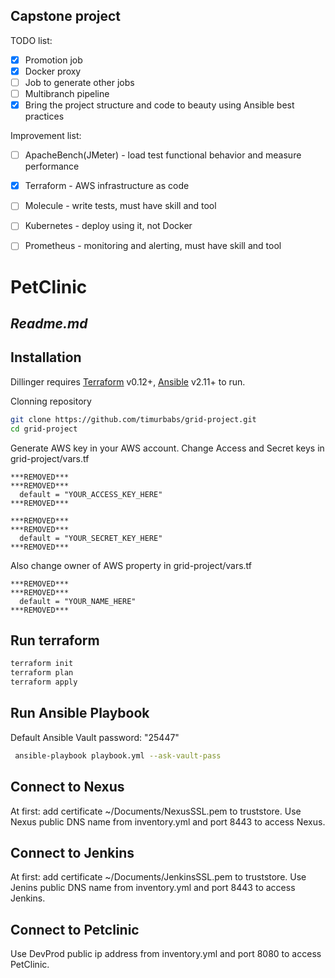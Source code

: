 ## Capstone project
TODO list:
- [x] Promotion job
- [x] Docker proxy
- [ ] Job to generate other jobs
- [ ] Multibranch pipeline
- [x] Bring the project structure and code to beauty using Ansible best practices

Improvement list:
- [ ] ApacheBench(JMeter) - load test functional behavior and measure performance
- [x] Terraform - AWS infrastructure as code
- [ ] Molecule - write tests, must have skill and tool
- [ ] Kubernetes - deploy using it, not Docker
- [ ] Prometheus -  monitoring and alerting, must have skill and tool


# PetClinic
## _Readme.md_

## Installation

Dillinger requires [Terraform](https://www.terraform.io/) v0.12+, [Ansible](https://docs.ansible.com/ansible/latest/installation_guide/intro_installation.html) v2.11+ to run.

Clonning repository
```sh
git clone https://github.com/timurbabs/grid-project.git
cd grid-project
```

Generate AWS key in your AWS account.
Change Access and Secret keys in grid-project/vars.tf
```
***REMOVED***
***REMOVED***
  default = "YOUR_ACCESS_KEY_HERE"
***REMOVED***

***REMOVED***
***REMOVED***
  default = "YOUR_SECRET_KEY_HERE"
***REMOVED***
```

Also change owner of AWS property in grid-project/vars.tf
```
***REMOVED***
***REMOVED***
  default = "YOUR_NAME_HERE"
***REMOVED***
```
## Run terraform

```sh
terraform init
terraform plan
terraform apply
```

## Run Ansible Playbook
Default Ansible Vault password: "25447"

```sh
 ansible-playbook playbook.yml --ask-vault-pass
```

## Connect to Nexus

At first: add certificate ~/Documents/NexusSSL.pem to truststore.
Use Nexus public DNS name from inventory.yml and port 8443 to access Nexus.

## Connect to Jenkins

At first: add certificate ~/Documents/JenkinsSSL.pem to truststore.
Use Jenins public DNS name from inventory.yml and port 8443 to access Jenkins.

## Connect to Petclinic

Use DevProd public ip address from inventory.yml and port 8080 to access PetClinic.
